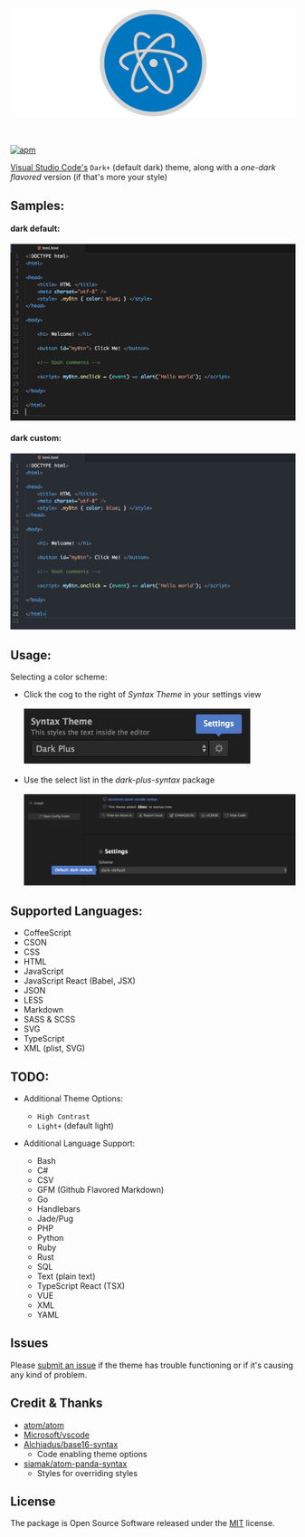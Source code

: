 ![atom-vscode](https://raw.githubusercontent.com/dunstontc/atom-vscode-syntax/dev/images/atom-vscode-banner.png)

<br/>

[![apm](https://img.shields.io/apm/v/dark-plus-syntax.svg)](https://atom.io/themes/dark-plus-syntax)


[Visual Studio Code's](https://github.com/Microsoft/vscode/) `Dark+` (default dark) theme, along with a _one-dark flavored_ version (if that's more your style)<br/>


## Samples:

#### dark default:
![dark default](https://raw.githubusercontent.com/dunstontc/atom-vscode-syntax/dev/images/html-default.png)


#### dark custom:
![dark custom](https://raw.githubusercontent.com/dunstontc/atom-vscode-syntax/dev/images/html-custom.png)


## Usage:
Selecting a color scheme:
- Click the cog to the right of _Syntax Theme_ in your settings view <br/><br/>
    ![settings-view](https://raw.githubusercontent.com/dunstontc/atom-vscode-syntax/dev/images/usage-1.png) <br/><br/>
- Use the select list in the _dark-plus-syntax_ package <br/><br/>
    ![dark-plus-settings](https://raw.githubusercontent.com/dunstontc/atom-vscode-syntax/dev/images/usage-two.png)


## Supported Languages:
- CoffeeScript
- CSON
- CSS
- HTML
- JavaScript
- JavaScript React (Babel, JSX)
- JSON
- LESS
- Markdown
- SASS & SCSS
- SVG
- TypeScript
- XML (plist, SVG)


## TODO:

- Additional Theme Options:
  - `High Contrast`
  - `Light+` (default light)


- Additional Language Support:
  - Bash
  - C#
  - CSV
  - GFM (Github Flavored Markdown)
  - Go
  - Handlebars
  - Jade/Pug
  - PHP
  - Python
  - Ruby
  - Rust
  - SQL
  - Text (plain text)
  - TypeScript React (TSX)
  - VUE
  - XML
  - YAML

## Issues
Please [submit an issue](https://github.com/dunstontc/atom-vscode-syntax/issues) if the theme has trouble functioning or if it's causing any kind of problem.


## Credit & Thanks
- [atom/atom](https://github.com/atom/atom)
- [Microsoft/vscode](https://github.com/Microsoft/vscode)
- [Alchiadus/base16-syntax](https://github.com/Alchiadus/base16-syntax)
  - Code enabling theme options
- [siamak/atom-panda-syntax](https://github.com/siamak/atom-panda-syntax)
  - Styles for overriding styles


## License
The package is Open Source Software released under the [MIT](https://github.com/dunstontc/atom-vscode-syntax/blob/master/LICENSE.md) license.
